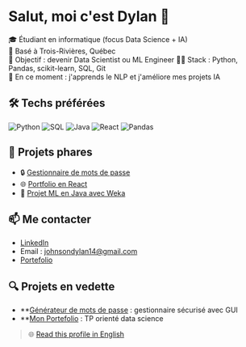 # Salut, moi c'est Dylan 👋

🎓 Étudiant en informatique (focus Data Science + IA)  
📍 Basé à Trois-Rivières, Québec  
🎯 Objectif : devenir Data Scientist ou ML Engineer
👨‍💻 Stack : Python, Pandas, scikit-learn, SQL, Git  
🧠 En ce moment : j'apprends le NLP et j'améliore mes projets IA

## 🛠️ Techs préférées
![Python](https://img.shields.io/badge/-Python-3776AB?style=flat&logo=python&logoColor=white)
![SQL](https://img.shields.io/badge/-SQL-003B57?style=flat&logo=mysql&logoColor=white)
![Java](https://img.shields.io/badge/-Java-007396?style=flat&logo=java&logoColor=white)
![React](https://img.shields.io/badge/-React-61DAFB?style=flat&logo=react&logoColor=black)
![Pandas](https://img.shields.io/badge/-Pandas-150458?style=flat&logo=pandas)

## 📌 Projets phares

- 🔒 [Gestionnaire de mots de passe](https://github.com/Cuplan/Mdp_Gestionnaire)
- 🌐 [Portfolio en React](https://github.com/Cuplan/Portfolio_Page)
- 🧠 [Projet ML en Java avec Weka](https://github.com/Cuplan/projetML)

## 📫 Me contacter
- [LinkedIn](https://www.linkedin.com/in/dylan-johnson-447681280)
- Email : johnsondylan14@gmail.com
- [Portefolio](https://dylan-johnson-dev.vercel.app)

## 🔍 Projets en vedette
- **[Générateur de mots de passe](https://github.com/Cuplan/Mdp_Gestionnaire.git) : gestionnaire sécurisé avec GUI
- **[Mon Portefolio](https://github.com/Cuplan/Portfolio_Page) : TP orienté data science

> 🌐 [Read this profile in English](README.md)

